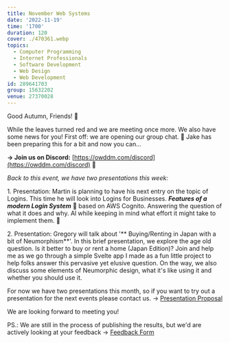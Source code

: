 ```yaml
---
title: November Web Systems
date: '2022-11-19'
time: '1700'
duration: 120
cover: ./470361.webp
topics:
  - Computer Programming
  - Internet Professionals
  - Software Development
  - Web Design
  - Web Development
id: 289641703
group: 15632202
venue: 27370028
---
```


Good Autumn, Friends! 🍁

While the leaves turned red and we are meeting once more. We also have some news for you! First off: we are opening our group chat. 🤠 Jake has been preparing this for a bit and now you can...

**→ Join us on Discord:** [https://owddm.com/discord](https://owddm.com/discord) 💬

*Back to this event, we have two presentations this week:*

1\. Presentation: Martin is planning to have his next entry on the topic of Logins\. This time he will look into Logins for Businesses\.
***Features of a modern Login System*** 🔐 based on AWS Cognito. Answering the question of what it does and why. Al while keeping in mind what effort it might take to implement them. 🥸

2\. Presentation: Gregory will talk about '** Buying/Renting in Japan with a bit of Neumorphism**'.
In this brief presentation, we explore the age old question. Is it better to buy or rent a home (Japan Edition)? Join and help me as we go through a simple Svelte app I made as a fun little project to help folks answer this pervasive yet elusive question. On the way, we also discuss some elements of Neumorphic design, what it's like using it and whether you should use it.

For now we have two presentations this month, so if you want to try out a presentation for the next events please contact us. → [Presentation Proposal](https://forms.gle/KifJzLSmcXUPxSFk7)

We are looking forward to meeting you!

PS.: We are still in the process of publishing the results, but we'd are actively looking at your feedback → [Feedback Form](https://forms.gle/bVN8vrMrBCNkqpcd9)

